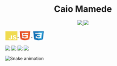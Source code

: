 <h1 align="center">Caio Mamede</h1>
<center>
   <div>
      <a href="https://github.com/CaioMMP">
      <img height="180em" src="https://github-readme-stats.vercel.app/api?username=CaioMMP&show_icons=true&theme=merko&include_all_commits=true&count_private=true"/>
      <img height="180em" src="https://github-readme-stats.vercel.app/api/top-langs/?username=CaioMMP&layout=compact&langs_count=6&theme=merko"/>
   </div>
</center>
   
<div style="display: inline_block"><br>
  <img align="center" alt="Js" height="30" width="40" src="https://raw.githubusercontent.com/devicons/devicon/master/icons/javascript/javascript-plain.svg">
  <img align="center" alt="HTML" height="30" width="40" src="https://raw.githubusercontent.com/devicons/devicon/master/icons/html5/html5-original.svg">
  <img align="center" alt="CSS" height="30" width="40" src="https://raw.githubusercontent.com/devicons/devicon/master/icons/css3/css3-original.svg">
</div>
 
 <br>
 <div> 
  <a href="https://www.youtube.com/Caio MMP" target="_blank"><img src="https://img.shields.io/badge/YouTube-FF0000?style=for-the-badge&logo=youtube&logoColor=white" target="_blank"></a>
  <a href="https://instagram.com/cmmp01" target="_blank"><img src="https://img.shields.io/badge/-Instagram-%23E4405F?style=for-the-badge&logo=instagram&logoColor=white" target="_blank"></a>
  <a href = "mamedemacielpassos@gmail.com"><img src="https://img.shields.io/badge/-Gmail-%23333?style=for-the-badge&logo=gmail&logoColor=white" target="_blank"></a>
  <a href="https://www.linkedin.com/in/caio-mmp-56ab77221" target="_blank"><img src="https://img.shields.io/badge/-LinkedIn-%230077B5?style=for-the-badge&logo=linkedin&logoColor=white" target="_blank"></a> 
 
  ![Snake animation](https://github.com/CaioMMP/CaioMMP/blob/output/github-contribution-grid-snake.svg)

</div>
